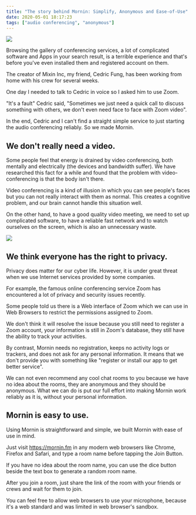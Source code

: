 ```yaml
---
title: "The story behind Mornin: Simplify, Anonymous and Ease-of-Use"
date: 2020-05-01 18:17:23
tags: ["audio conferencing", "anonymous"]
---
```


![](/the-story-behind-mornin/index.jpg)

Browsing the gallery of conferencing services, a lot of complicated software and Apps in your search result, is a terrible experience and that's before you've even installed them and registered account on them.

The creator of Mixin Inc, my friend, Cedric Fung, has been working from home with his crew for several weeks.

One day I needed to talk to Cedric in voice so I asked him to use Zoom.

"It's a fault" Cedric said, "Sometimes we just need a quick call to discuss something with others, we don't even need face to face with Zoom video".

In the end, Cedric and I can't find a straight simple service to just starting the audio conferencing reliably. So we made Mornin.


## We don't really need a video.

Some people feel that energy is drained by video conferencing, both mentally and electrically (the devices and bandwidth suffer). We have researched this fact for a while and found that the problem with video-conferencing is that the body isn't there.

Video conferencing is a kind of illusion in which you can see people's faces but you can not really interact with them as normal. This creates a cognitive problem, and our brain cannot handle this situation well.

On the other hand, to have a good quality video meeting, we need to set up complicated software, to have a reliable fast network and to watch ourselves on the screen, which is also an unnecessary waste.

![](/the-story-behind-mornin/index.jpg)


## We think everyone has the right to privacy.

Privacy does matter for our cyber life. However, it is under great threat when we use Internet services provided by some companies.

For example, the famous online conferencing service Zoom has encountered a lot of privacy and security issues recently.

Some people told us there is a Web interface of Zoom which we can use in Web Browsers to restrict the permissions assigned to Zoom.

We don't think it will resolve the issue because you still need to register a Zoom account, your information is still in Zoom's database, they still have the ability to track your activities.

By contrast, Mornin needs no registration, keeps no activity logs or trackers, and does not ask for any personal information. It means that we don't provide you with something like "register or install our app to get better service".

We can not even recommend any cool chat rooms to you because we have no idea about the rooms, they are anonymous and they should be anonymous. What we can do is put our full effort into making Mornin work reliably as it is, without your personal information.

## Mornin is easy to use.

Using Mornin is straightforward and simple, we built Mornin with ease of use in mind.

Just visit https://mornin.fm in any modern web browsers like Chrome, Firefox and Safari, and type a room name before tapping the Join Button.

If you have no idea about the room name, you can use the dice button beside the text box to generate a random room name.

After you join a room, just share the link of the room with your friends or crews and wait for them to join.

You can feel free to allow web browsers to use your microphone, because it's a web standard and was limited in web browser's sandbox.


